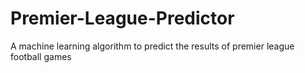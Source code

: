 # Premier-League-Predictor
A machine learning algorithm to predict the results of premier league football games

